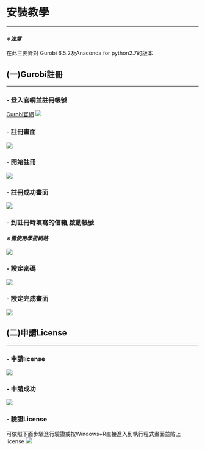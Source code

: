 
# 安裝教學 

-----------
#### *※注意*
在此主要針對 Gurobi 6.5.2及Anaconda for python2.7的版本
## (一)Gurobi註冊 

-----------

### - 登入官網並註冊帳號
[Gurobi官網](https://www.gurobi.com/index)
![](https://github.com/wurmen/Gurobi-Python/blob/master/Installation/picture/gurobi%E8%A8%BB%E5%86%8A/%E5%AE%89%E8%A3%9D%E4%B8%A6%E8%A8%BB%E5%86%8A.png)

### - 註冊畫面
![](https://github.com/wurmen/Gurobi-Python/blob/master/Installation/picture/gurobi%E8%A8%BB%E5%86%8A/%E8%A8%BB%E5%86%8A%E7%95%AB%E9%9D%A2.png)

### - 開始註冊
![](https://github.com/wurmen/Gurobi-Python/blob/master/Installation/picture/gurobi%E8%A8%BB%E5%86%8A/%E9%96%8B%E5%A7%8B%E8%A8%BB%E5%86%8A.png)

### - 註冊成功畫面
![](https://github.com/wurmen/Gurobi-Python/blob/master/Installation/picture/gurobi%E8%A8%BB%E5%86%8A/%E8%A8%BB%E5%86%8A%E6%88%90%E5%8A%9F%E7%95%AB%E9%9D%A2.jpg)

### - 到註冊時填寫的信箱,啟動帳號
#### *※需使用學術網路*
![](https://github.com/wurmen/Gurobi-Python/blob/master/Installation/picture/gurobi%E8%A8%BB%E5%86%8A/%E5%95%9F%E5%8B%95%E5%B8%B3%E8%99%9F.png)

### - 設定密碼
![](https://github.com/wurmen/Gurobi-Python/blob/master/Installation/picture/gurobi%E8%A8%BB%E5%86%8A/%E8%A8%AD%E5%AE%9A%E5%AF%86%E7%A2%BC.png)

### - 設定完成畫面
![](https://github.com/wurmen/Gurobi-Python/blob/master/Installation/picture/gurobi%E8%A8%BB%E5%86%8A/%E8%A8%AD%E5%AE%9A%E5%AE%8C%E6%88%90%E7%95%AB%E9%9D%A2.png)

## (二)申請License

------------------
### - 申請license
![](https://github.com/wurmen/Gurobi-Python/blob/master/Installation/picture/gurobi%E5%AE%89%E8%A3%9D/%E7%94%B3%E8%AB%8Blicense.png)

### - 申請成功
![](https://github.com/wurmen/Gurobi-Python/blob/master/Installation/picture/gurobi%E5%AE%89%E8%A3%9D/%E7%94%B3%E8%AB%8B%E6%88%90%E5%8A%9F.png)

### - 驗證License
可依照下面步驟進行驗證或按Windows+R直接進入到執行程式畫面並貼上license
![](https://github.com/wurmen/Gurobi-Python/blob/master/Installation/picture/gurobi%E5%AE%89%E8%A3%9D/%E5%9F%B7%E8%A1%8C%E9%A9%97%E8%AD%89License%E7%9A%84%E7%A8%8B%E5%BC%8F.png)
